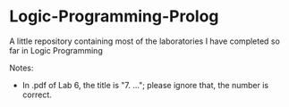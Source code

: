 # Logic-Programming-Prolog
A little repository containing most of the laboratories I have completed so far in Logic Programming

Notes:
  - In .pdf of Lab 6, the title is "7. ..."; please ignore that, the number is correct.
  
